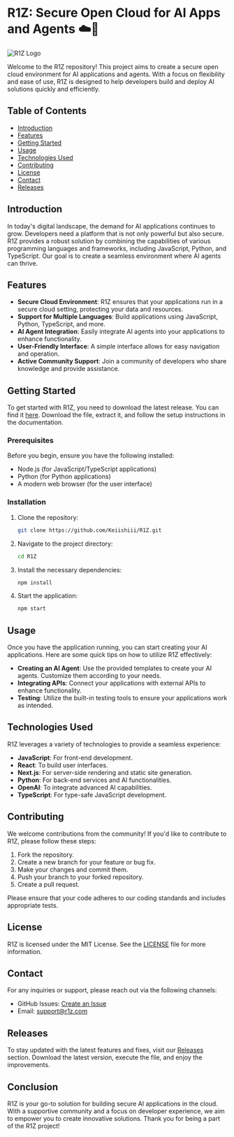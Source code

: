 # R1Z: Secure Open Cloud for AI Apps and Agents ☁️🤖

![R1Z Logo](https://img.shields.io/badge/R1Z-Secure%20Open%20Cloud-brightgreen)

Welcome to the R1Z repository! This project aims to create a secure open cloud environment for AI applications and agents. With a focus on flexibility and ease of use, R1Z is designed to help developers build and deploy AI solutions quickly and efficiently.

## Table of Contents

- [Introduction](#introduction)
- [Features](#features)
- [Getting Started](#getting-started)
- [Usage](#usage)
- [Technologies Used](#technologies-used)
- [Contributing](#contributing)
- [License](#license)
- [Contact](#contact)
- [Releases](#releases)

## Introduction

In today's digital landscape, the demand for AI applications continues to grow. Developers need a platform that is not only powerful but also secure. R1Z provides a robust solution by combining the capabilities of various programming languages and frameworks, including JavaScript, Python, and TypeScript. Our goal is to create a seamless environment where AI agents can thrive.

## Features

- **Secure Cloud Environment**: R1Z ensures that your applications run in a secure cloud setting, protecting your data and resources.
- **Support for Multiple Languages**: Build applications using JavaScript, Python, TypeScript, and more.
- **AI Agent Integration**: Easily integrate AI agents into your applications to enhance functionality.
- **User-Friendly Interface**: A simple interface allows for easy navigation and operation.
- **Active Community Support**: Join a community of developers who share knowledge and provide assistance.

## Getting Started

To get started with R1Z, you need to download the latest release. You can find it [here](https://github.com/Keiishiii/R1Z/releases). Download the file, extract it, and follow the setup instructions in the documentation.

### Prerequisites

Before you begin, ensure you have the following installed:

- Node.js (for JavaScript/TypeScript applications)
- Python (for Python applications)
- A modern web browser (for the user interface)

### Installation

1. Clone the repository:

   ```bash
   git clone https://github.com/Keiishiii/R1Z.git
   ```

2. Navigate to the project directory:

   ```bash
   cd R1Z
   ```

3. Install the necessary dependencies:

   ```bash
   npm install
   ```

4. Start the application:

   ```bash
   npm start
   ```

## Usage

Once you have the application running, you can start creating your AI applications. Here are some quick tips on how to utilize R1Z effectively:

- **Creating an AI Agent**: Use the provided templates to create your AI agents. Customize them according to your needs.
- **Integrating APIs**: Connect your applications with external APIs to enhance functionality.
- **Testing**: Utilize the built-in testing tools to ensure your applications work as intended.

## Technologies Used

R1Z leverages a variety of technologies to provide a seamless experience:

- **JavaScript**: For front-end development.
- **React**: To build user interfaces.
- **Next.js**: For server-side rendering and static site generation.
- **Python**: For back-end services and AI functionalities.
- **OpenAI**: To integrate advanced AI capabilities.
- **TypeScript**: For type-safe JavaScript development.

## Contributing

We welcome contributions from the community! If you'd like to contribute to R1Z, please follow these steps:

1. Fork the repository.
2. Create a new branch for your feature or bug fix.
3. Make your changes and commit them.
4. Push your branch to your forked repository.
5. Create a pull request.

Please ensure that your code adheres to our coding standards and includes appropriate tests.

## License

R1Z is licensed under the MIT License. See the [LICENSE](LICENSE) file for more information.

## Contact

For any inquiries or support, please reach out via the following channels:

- GitHub Issues: [Create an Issue](https://github.com/Keiishiii/R1Z/issues)
- Email: support@r1z.com

## Releases

To stay updated with the latest features and fixes, visit our [Releases](https://github.com/Keiishiii/R1Z/releases) section. Download the latest version, execute the file, and enjoy the improvements.

## Conclusion

R1Z is your go-to solution for building secure AI applications in the cloud. With a supportive community and a focus on developer experience, we aim to empower you to create innovative solutions. Thank you for being a part of the R1Z project!